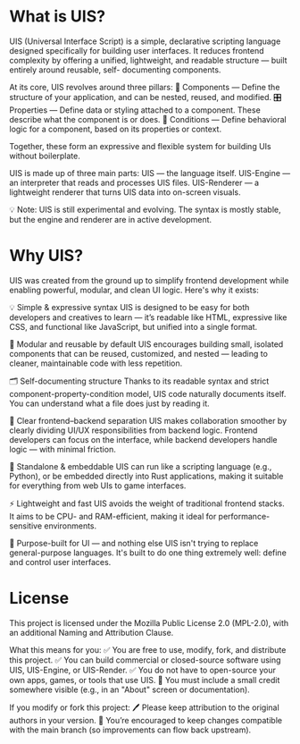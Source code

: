 # What is UIS?
  UIS (Universal Interface Script) is a simple, declarative scripting language designed specifically for building user interfaces. It 
  reduces frontend complexity by offering a unified, lightweight, and readable structure — built entirely around reusable, self- 
  documenting components.
  
  At its core, UIS revolves around three pillars:
    🧱 Components — Define the structure of your application, and can be nested, reused, and modified.
    🎛️ Properties — Define data or styling attached to a component. These describe what the component is or does.
    🔀 Conditions — Define behavioral logic for a component, based on its properties or context.
  
  Together, these form an expressive and flexible system for building UIs without boilerplate.
  
  UIS is made up of three main parts:
    UIS — the language itself.
    UIS-Engine — an interpreter that reads and processes UIS files.
    UIS-Renderer — a lightweight renderer that turns UIS data into on-screen visuals.
  
  💡 Note: UIS is still experimental and evolving. The syntax is mostly stable, but the engine and renderer are in active development.


# Why UIS?
  UIS was created from the ground up to simplify frontend development while enabling powerful, modular, and clean UI logic. Here's why it 
  exists:
  
  💡 Simple & expressive syntax
  UIS is designed to be easy for both developers and creatives to learn — it’s readable like HTML, expressive like CSS, and functional like 
  JavaScript, but unified into a single format.
  
  🧩 Modular and reusable by default
  UIS encourages building small, isolated components that can be reused, customized, and nested — leading to cleaner, maintainable code with 
  less repetition.
  
  🗂️ Self-documenting structure
  Thanks to its readable syntax and strict component-property-condition model, UIS code naturally documents itself. You can understand what 
  a file does just by reading it.
  
  🔁 Clear frontend–backend separation
  UIS makes collaboration smoother by clearly dividing UI/UX responsibilities from backend logic. Frontend developers can focus on the 
  interface, while backend developers handle logic — with minimal friction.
  
  🐍 Standalone & embeddable
  UIS can run like a scripting language (e.g., Python), or be embedded directly into Rust applications, making it suitable for everything 
  from web UIs to game interfaces.
  
  ⚡ Lightweight and fast
  UIS avoids the weight of traditional frontend stacks. It aims to be CPU- and RAM-efficient, making it ideal for performance-sensitive 
  environments.
  
  🎯 Purpose-built for UI — and nothing else
  UIS isn't trying to replace general-purpose languages. It's built to do one thing extremely well: define and control user interfaces.

# License
  This project is licensed under the Mozilla Public License 2.0 (MPL-2.0), with an additional Naming and Attribution Clause.
  
  What this means for you:
  ✅ You are free to use, modify, fork, and distribute this project.
  ✅ You can build commercial or closed-source software using UIS, UIS-Engine, or UIS-Render.
  ✅ You do not have to open-source your own apps, games, or tools that use UIS.
  📌 You must include a small credit somewhere visible (e.g., in an "About" screen or documentation).
  
  If you modify or fork this project:
  🖊️ Please keep attribution to the original authors in your version.
  🔁 You’re encouraged to keep changes compatible with the main branch (so improvements can flow back upstream).
